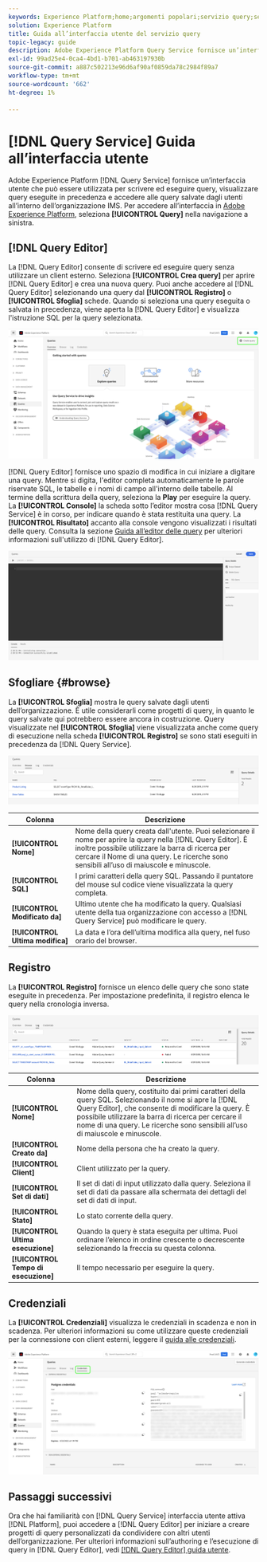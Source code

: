 ```yaml
---
keywords: Experience Platform;home;argomenti popolari;servizio query;servizio query;editor query;editor query;editor query;editor query;editor query;editor query;
solution: Experience Platform
title: Guida all’interfaccia utente del servizio query
topic-legacy: guide
description: Adobe Experience Platform Query Service fornisce un’interfaccia utente che può essere utilizzata per scrivere ed eseguire query, visualizzare query eseguite in precedenza e accedere alle query salvate dagli utenti all’interno dell’organizzazione IMS.
exl-id: 99ad25e4-0ca4-4bd1-b701-ab463197930b
source-git-commit: a887c502213e96d6af90af0859da78c2984f89a7
workflow-type: tm+mt
source-wordcount: '662'
ht-degree: 1%

---
```


# [!DNL Query Service] Guida all’interfaccia utente

Adobe Experience Platform [!DNL Query Service] fornisce un’interfaccia utente che può essere utilizzata per scrivere ed eseguire query, visualizzare query eseguite in precedenza e accedere alle query salvate dagli utenti all’interno dell’organizzazione IMS. Per accedere all’interfaccia in [Adobe Experience Platform](https://platform.adobe.com), seleziona **[!UICONTROL Query]** nella navigazione a sinistra.

## [!DNL Query Editor]

La [!DNL Query Editor] consente di scrivere ed eseguire query senza utilizzare un client esterno. Seleziona **[!UICONTROL Crea query]** per aprire [!DNL Query Editor] e crea una nuova query. Puoi anche accedere al [!DNL Query Editor] selezionando una query dal **[!UICONTROL Registro]** o **[!UICONTROL Sfoglia]** schede. Quando si seleziona una query eseguita o salvata in precedenza, viene aperta la [!DNL Query Editor] e visualizza l&#39;istruzione SQL per la query selezionata.

![Il dashboard Query con Crea query evidenziato.](../images/ui/overview/overview.png)

[!DNL Query Editor] fornisce uno spazio di modifica in cui iniziare a digitare una query. Mentre si digita, l&#39;editor completa automaticamente le parole riservate SQL, le tabelle e i nomi di campo all&#39;interno delle tabelle. Al termine della scrittura della query, seleziona la **Play** per eseguire la query. La **[!UICONTROL Console]** la scheda sotto l’editor mostra cosa [!DNL Query Service] è in corso, per indicare quando è stata restituita una query. La **[!UICONTROL Risultato]** accanto alla console vengono visualizzati i risultati delle query. Consulta la sezione [Guida all’editor delle query](./user-guide.md) per ulteriori informazioni sull&#39;utilizzo di [!DNL Query Editor].

![Uno zoom in vista del [!DNL Query Editor].](../images/ui/overview/query-editor.png)

## Sfogliare {#browse}

La **[!UICONTROL Sfoglia]** mostra le query salvate dagli utenti dell’organizzazione. È utile considerarli come progetti di query, in quanto le query salvate qui potrebbero essere ancora in costruzione. Query visualizzate nel **[!UICONTROL Sfoglia]** viene visualizzata anche come query di esecuzione nella scheda **[!UICONTROL Registro]** se sono stati eseguiti in precedenza da [!DNL Query Service].

![Una visualizzazione ingrandita della scheda Sfoglia del dashboard Query che mostra diverse query salvate.](../images/ui/overview/browse.png)

| Colonna | Descrizione |
| --- | --- |
| **[!UICONTROL Nome]** | Nome della query creata dall&#39;utente. Puoi selezionare il nome per aprire la query nella [!DNL Query Editor]. È inoltre possibile utilizzare la barra di ricerca per cercare il Nome di una query. Le ricerche sono sensibili all’uso di maiuscole e minuscole. |
| **[!UICONTROL SQL]** | I primi caratteri della query SQL. Passando il puntatore del mouse sul codice viene visualizzata la query completa. |
| **[!UICONTROL Modificato da]** | Ultimo utente che ha modificato la query. Qualsiasi utente della tua organizzazione con accesso a [!DNL Query Service] può modificare le query. |
| **[!UICONTROL Ultima modifica]** | La data e l’ora dell’ultima modifica alla query, nel fuso orario del browser. |

## Registro

La **[!UICONTROL Registro]** fornisce un elenco delle query che sono state eseguite in precedenza. Per impostazione predefinita, il registro elenca le query nella cronologia inversa.

![Una visualizzazione ingrandita della scheda Registro dashboard Query che visualizza un elenco di query in ordine cronologico inverso.](../images/ui/overview/log.png)

| Colonna | Descrizione |
| --- | --- |
| **[!UICONTROL Nome]** | Nome della query, costituito dai primi caratteri della query SQL. Selezionando il nome si apre la [!DNL Query Editor], che consente di modificare la query. È possibile utilizzare la barra di ricerca per cercare il nome di una query. Le ricerche sono sensibili all’uso di maiuscole e minuscole. |
| **[!UICONTROL Creato da]** | Nome della persona che ha creato la query. |
| **[!UICONTROL Client]** | Client utilizzato per la query. |
| **[!UICONTROL Set di dati]** | Il set di dati di input utilizzato dalla query. Seleziona il set di dati da passare alla schermata dei dettagli del set di dati di input. |
| **[!UICONTROL Stato]** | Lo stato corrente della query. |
| **[!UICONTROL Ultima esecuzione]** | Quando la query è stata eseguita per ultima. Puoi ordinare l’elenco in ordine crescente o decrescente selezionando la freccia su questa colonna. |
| **[!UICONTROL Tempo di esecuzione]** | Il tempo necessario per eseguire la query. |

## Credenziali

La **[!UICONTROL Credenziali]** visualizza le credenziali in scadenza e non in scadenza. Per ulteriori informazioni su come utilizzare queste credenziali per la connessione con client esterni, leggere il [guida alle credenziali](../clients/overview.md).

![Dashboard Query con la scheda Credenziali evidenziata.](../images/ui/overview/credentials.png)

## Passaggi successivi

Ora che hai familiarità con [!DNL Query Service] interfaccia utente attiva [!DNL Platform], puoi accedere a [!DNL Query Editor] per iniziare a creare progetti di query personalizzati da condividere con altri utenti dell’organizzazione. Per ulteriori informazioni sull’authoring e l’esecuzione di query in [!DNL Query Editor], vedi [[!DNL Query Editor] guida utente](./user-guide.md).